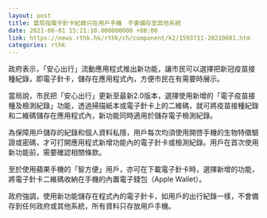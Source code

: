 ```yaml
---
layout: post
title: 當局指電子針卡紀錄只在用戶手機　不會備存至其他系統
date: 2021-06-01 15:21:10.000000000 +08:00
link: https://news.rthk.hk/rthk/ch/component/k2/1593711-20210601.htm
categories: rthk
---
```


政府表示，「安心出行」流動應用程式推出新功能，讓市民可以選擇把新冠疫苗接種紀錄，即電子針卡，儲存在應用程式內，方便市民在有需要時展示。

當局說，市民把「安心出行」更新至最新2.0版本，選擇使用新增的「電子疫苗接種及檢測紀錄」功能，透過掃描紙本或電子針卡上的二維碼，就可將疫苗接種紀錄和二維碼儲存在應用程式內，新功能同時適用於儲存電子檢測紀錄。

為保障用戶儲存的紀錄和個人資料私隱，用戶每次均須使用開啓手機的生物特徵驗證或密碼，才可打開應用程式新增功能內的電子針卡或檢測紀錄。用戶在首次使用新功能前，需要確認相關條款。

至於使用蘋果手機的「智方便」用戶，亦可在下載電子針卡時，選擇新增的功能，將電子針卡二維碼收納在手機的內置電子錢包（Apple Wallet）。

政府強調，使用新功能儲存在程式內的電子針卡，如用戶的出行紀錄一樣，不會備存到任何政府或其他系統，所有資料只存放用戶手機。
